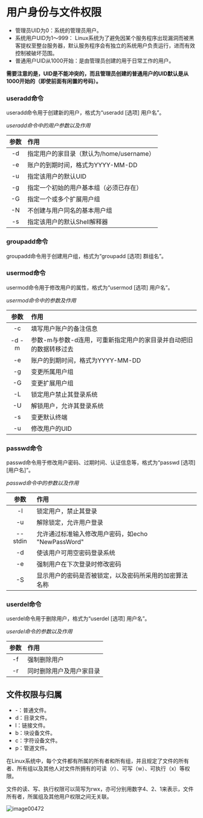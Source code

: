 # 用户身份与文件权限
- 管理员UID为0：系统的管理员用户。
- 系统用户UID为1～999： Linux系统为了避免因某个服务程序出现漏洞而被黑客提权至整台服务器，默认服务程序会有独立的系统用户负责运行，进而有效控制被破坏范围。
- 普通用户UID从1000开始：是由管理员创建的用于日常工作的用户。

**需要注意的是，UID是不能冲突的，而且管理员创建的普通用户的UID默认是从1000开始的（即使前面有闲置的号码）。**

### useradd命令
useradd命令用于创建新的用户，格式为“useradd [选项] 用户名”。

*useradd命令中的用户参数以及作用*

| 参数 | 作用 |
| :---: | :--- |
| -d | 指定用户的家目录（默认为/home/username） |
| -e | 账户的到期时间，格式为YYYY-MM-DD |
| -u | 指定该用户的默认UID |
| -g | 指定一个初始的用户基本组（必须已存在） |
| -G | 指定一个或多个扩展用户组 |
| -N | 不创建与用户同名的基本用户组 |
| -s | 指定该用户的默认Shell解释器 |

### groupadd命令
groupadd命令用于创建用户组，格式为“groupadd [选项] 群组名”。

### usermod命令
usermod命令用于修改用户的属性，格式为“usermod [选项] 用户名”。

*usermod命令中的参数及作用*

| 参数 | 作用 |
| :---: | :--- |
| -c | 填写用户账户的备注信息 |
| -d -m | 参数-m与参数-d连用，可重新指定用户的家目录并自动把旧的数据转移过去 |
| -e | 账户的到期时间，格式为YYYY-MM-DD |
| -g | 变更所属用户组 |
| -G | 变更扩展用户组 |
| -L | 锁定用户禁止其登录系统 |
| -U | 解锁用户，允许其登录系统 |
| -s | 变更默认终端 |
| -u | 修改用户的UID |

### passwd命令
passwd命令用于修改用户密码、过期时间、认证信息等，格式为“passwd [选项] [用户名]”。

*passwd命令中的参数以及作用*

| 参数 | 作用 |
| :---: | :--- |
| -l | 锁定用户，禁止其登录 |
| -u | 解除锁定，允许用户登录 |
| --stdin | 允许通过标准输入修改用户密码，如echo "NewPassWord" | passwd --stdin Username |
| -d | 使该用户可用空密码登录系统 |
| -e | 强制用户在下次登录时修改密码 |
| -S | 显示用户的密码是否被锁定，以及密码所采用的加密算法名称 |

### userdel命令
userdel命令用于删除用户，格式为“userdel [选项] 用户名”。

*userdel命令的参数以及作用*

| 参数 | 作用 |
| :---: | :--- |
| -f | 强制删除用户 |
| -r | 同时删除用户及用户家目录 |

## 文件权限与归属
- \-：普通文件。
- d：目录文件。
- l：链接文件。
- b：块设备文件。
- c：字符设备文件。
- p：管道文件。

在Linux系统中，每个文件都有所属的所有者和所有组，并且规定了文件的所有者、所有组以及其他人对文件所拥有的可读（r）、可写（w）、可执行（x）等权限。

文件的读、写、执行权限可以简写为rwx，亦可分别用数字4、2、1来表示，文件所有者，所属组及其他用户权限之间无关联。

![image00472](https://user-images.githubusercontent.com/2433557/202891133-d47591be-76dc-44ea-ac41-0112b3660e22.png)
